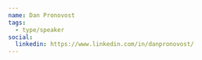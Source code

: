 ```yaml
---
name: Dan Pronovost
tags:
  - type/speaker
social:
  linkedin: https://www.linkedin.com/in/danpronovost/
---
```

